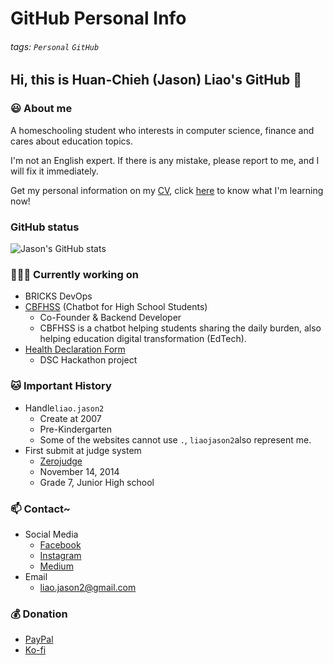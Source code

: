 # GitHub Personal Info

###### tags: `Personal` `GitHub`

## Hi, this is Huan-Chieh (Jason) Liao's GitHub 👋

### 😃 About me

A homeschooling student who interests in computer science, finance and cares about education topics.

I'm not an English expert. If there is any mistake, please report to me, and I will fix it immediately.

Get my personal information on my [CV](https://resume.io/r/VDpoIN0bb), click [here](https://github.com/liaojason2/learning_progress_and_resource) to know what I'm learning now!

### GitHub status

![Jason's GitHub stats](https://github-readme-stats.vercel.app/api?username=liaojason2&count_private=true&show_icons=true&theme=radical)

### 👨🏻‍💻 Currently working on

- BRICKS DevOps
- [CBFHSS](https://fb.me/cbfhss) (Chatbot for High School Students)
  - Co-Founder & Backend Developer
  - CBFHSS is a chatbot helping students sharing the daily burden, also helping education digital transformation (EdTech).
- [Health Declaration Form](https://www.github.com/liaojason2/covid19-health-declaration-form)
  - DSC Hackathon project

### 🐱 Important History

- Handle`liao.jason2`
  - Create at 2007
  - Pre-Kindergarten
  - Some of the websites cannot use `.`, `liaojason2`also represent me.
- First submit at judge system
  - [Zerojudge](https://zerojudge.tw/)
  - November 14, 2014
  - Grade 7, Junior High school

### 📫 Contact~

- Social Media
  - [Facebook](https://fb.me/liaojason2)
  - [Instagram](https://instagram.com/liao.jason2)
  - [Medium](https://medium.com/@liao.jason2)
- Email
  - liao.jason2@gmail.com

### 💰 Donation

- [PayPal](https://paypal.me/liaojason2)
- [Ko-fi](https://ko-fi.com/liaojason2)

<!--
#### 🏆 Award
- MyFirstCTF
    - 2018
    - Bronze Award
- AWS Hack for Good Taiwan
    - 2020
    - Final Pitch
- g0v Sch001
    - 2020
    - Top 5 selected teams
- [GitHub Most Active User in Taiwan](https://commits.top/taiwan_private.html)
#### 🌱 Currently learning in
[JavaScript](https://github.com/liaojason2/javascript_practice)
    - Vue.js
    - React
    - Express.js
#### 🏫 Dream School
- School 42 [FR](https://www.42.fr/) / [US](https://www.42.us.org/)
- [CCEP](https://ccep.ncku.edu.tw/) @ National Cheng Kung University
- Computer Science @ [NTUST](https://www.csie.ntust.edu.tw/) / [NCKU](http://www.csie.ncku.edu.tw/ncku_csie/)
- [IPTH](http://ipth.site.nthu.edu.tw/) @ National Tsing Hua University-->

<!--
**liaojason2/liaojason2** is a ✨ _special_ ✨ repository because its `README.md` (this file) appears on your GitHub profile.

Here are some ideas to get you started:

- 🔭 I’m currently working on ...
- 🌱 I’m currently learning ...
- 👯 I’m looking to collaborate on ...
- 🤔 I’m looking for help with ...
- 💬 Ask me about ...
- 📫 How to reach me: ...
- 😄 Pronouns: ...
- ⚡ Fun fact: ...
-->
